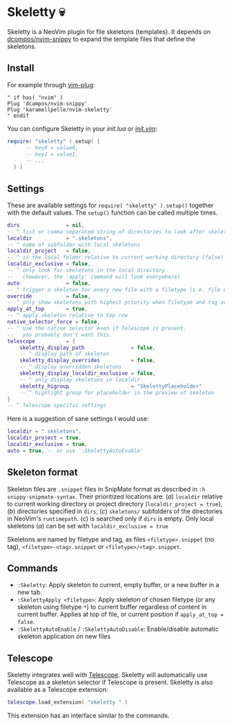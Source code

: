 # Skeletty 💀

Skeletty is a NeoVim plugin for file skeletons (templates). It depends on [dcompos/nvim-snippy](https://github.com/dcampos/nvim-snippy) to expand the template files that define the skeletons.

## Install
For example through [vim-plug](https://github.com/junegunn/vim-plug):
```vim
" if has( "nvim" )
Plug 'dcampos/nvim-snippy' 
Plug 'karamellpelle/nvim-skeletty'
" endif
```

You can configure Skeletty in your _init.lua_ or [_init.vim_](https://neovim.io/doc/user/lua.html#%3Alua-heredoc):
```lua
require( "skeletty" ).setup( {
      -- key0 = value0,
      -- key1 = value1,
      -- ...
  } )
``` 

## Settings
These are available settings for `require( "skeletty" ).setup()` together with the default values. The `setup()` function can be called multiple times.
```lua
dirs               = nil,
-- ^ list or comma separated string of directories to look after skeleton files
localdir           = ".skeletons",
-- ^ name of subfolder with local skeletons
localdir_project   = false,
-- ^ is the local folder relative to current working directory (false) or current Git project (true)?
localdir_exclusive = false,
-- ^ only look for skeletons in the local directory 
--   (however, the 'apply' command will look everywhere)
auto               = false,
-- ^ trigger a skeleton for every new file with a filetype (i.e. file extension)
override           = false,
-- ^ only show skeletons with highest priority when filetype and tag are equal
apply_at_top       = true,
-- ^ apply skeleton relative to top row
native_selector_force = false,
-- ^ use the native selector even if Telescope is present.
--   you probably don't want this.
telescope          = {
    skeletty_display_path               = false,  
    -- ^ display path of skeleton
    skeletty_display_overrides          = false,
    -- ^ display overridden skeletons
    skeletty_display_localdir_exclusive = false,
    -- ^ only display skeletons in localdir
    skeletty_higroup                    = "SkelettyPlaceholder"
    -- ^ highlight group for placeholder in the preview of skeleton
}
-- ^ Telescope specific settings
```

Here is a suggestion of sane settings I would use:
```lua
localdir = ".skeletons",
localdir_project = true,
localdir_exclusive = true,
auto = true, -- or use ':SkelettyAutoEnable'
```

## Skeleton format
Skeleton files are `.snippet` files in SnipMate format as described in `:h snippy-snipmate-syntax`. Their prioritized locations are: (_a_) `localdir` relative to current working directory or project directory (`localdir_project = true`), (_b_) directories specified in `dirs`, (_c_) `skeletons/` subfolders of the directories in NeoVim's `runtimepath`. (_c_) is searched only if `dirs` is empty. Only local skeletons (_a_) can be set with `localdir_exclusive = true`

Skeletons are named by filetype and tag, as files `<filetype>.snippet` (no tag), `<filetype>-<tag>.snippet` or `<filetype>/<tag>.snippet`.


## Commands
* `:Skeletty`: Apply skeleton to current, empty buffer, or a new buffer in a new tab.
* `:SkelettyApply <filetype>`: Apply skeleton of chosen filetype (or any skeleton using filetype `*`) to current buffer regardless of content in current buffer. Applies at top of file, or current position if `apply_at_top = false`.
* `:SkelettyAutoEnable` / `:SkelettyAutoDisable`: Enable/disable automatic skeleton application on new files


## Telescope
Skeletty integrates well with [Telescope](https://github.com/nvim-telescope/telescope.nvim). Skeletty will automatically use Telescope as a skeleton selector if Telescope is present. Skeletty is also available as a Telescope extension: 
```lua
telescope.load_extension( "skeletty " )
```

This extension has an interface similar to the commands.


